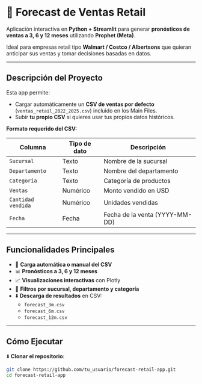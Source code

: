 # **🛒 Forecast de Ventas Retail**

Aplicación interactiva en **Python + Streamlit** para generar **pronósticos de ventas a 3, 6 y 12 meses** utilizando **Prophet (Meta)**.  

Ideal para empresas retail tipo **Walmart / Costco / Albertsons** que quieran anticipar sus ventas y tomar decisiones basadas en datos.

---

## **Descripción del Proyecto**

Esta app permite:

- Cargar automáticamente un **CSV de ventas por defecto** (`ventas_retail_2022_2025.csv`) incluido en los Main Files.  
- Subir **tu propio CSV** si quieres usar tus propios datos históricos.  

**Formato requerido del CSV:**  

| Columna           | Tipo de dato | Descripción                       |
|------------------|-------------|-----------------------------------|
| `Sucursal`        | Texto       | Nombre de la sucursal             |
| `Departamento`    | Texto       | Nombre del departamento           |
| `Categoría`       | Texto       | Categoría de productos            |
| `Ventas`          | Numérico    | Monto vendido en USD              |
| `Cantidad vendida`| Numérico    | Unidades vendidas                 |
| `Fecha`           | Fecha       | Fecha de la venta (YYYY-MM-DD)    |

---

## **Funcionalidades Principales**

- 🔄 **Carga automática o manual del CSV**  
- 📊 **Pronósticos a 3, 6 y 12 meses**  
- 📈 **Visualizaciones interactivas** con Plotly  
- 🎯 **Filtros por sucursal, departamento y categoría**  
- ⬇️ **Descarga de resultados** en CSV:  
  - `forecast_3m.csv`  
  - `forecast_6m.csv`  
  - `forecast_12m.csv`  

---

## **Cómo Ejecutar**

⬇️ **Clonar el repositorio**:

```bash
git clone https://github.com/tu_usuario/forecast-retail-app.git
cd forecast-retail-app
